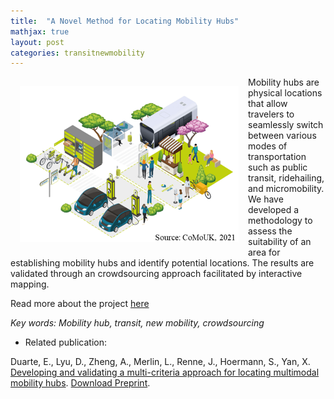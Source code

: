 ```yaml
---
title:  "A Novel Method for Locating Mobility Hubs"
mathjax: true
layout: post
categories: transitnewmobility
---
```



<img align="left" width="350" height="250" src="https://github.com/jacobyan0/jacobyan0.github.io/raw/master/images/Mobilityhub_fig1_intro.png" style="vertical-align:middle;margin:15px 15px"/> Mobility hubs are physical locations that allow travelers to seamlessly switch between various modes of transportation such as public transit, ridehailing, and micromobility. We have developed a methodology to assess the suitability of an area for establishing mobility hubs and identify potential locations. The results are validated through an crowdsourcing approach facilitated by interactive mapping.

Read more about the project [here](https://jacobyan0.github.io/MobilityHubs_FullPost/)

*Key words: Mobility hub, transit, new mobility, crowdsourcing*

* Related publication:

Duarte, E., Lyu, D., Zheng, A., Merlin, L., Renne, J., Hoermann, S., Yan, X. <ins>Developing and validating a multi-criteria approach for locating multimodal mobility hubs</ins>. [Download Preprint](https://github.com/jacobyan0/jacobyan0.github.io/blob/589ac4bf8940b40a3cafdea4bf79ff83fc7ea51b/ArticlesPreprints/TRB2025_Mobility_Hub_Location_Selection_Paper.pdf).



